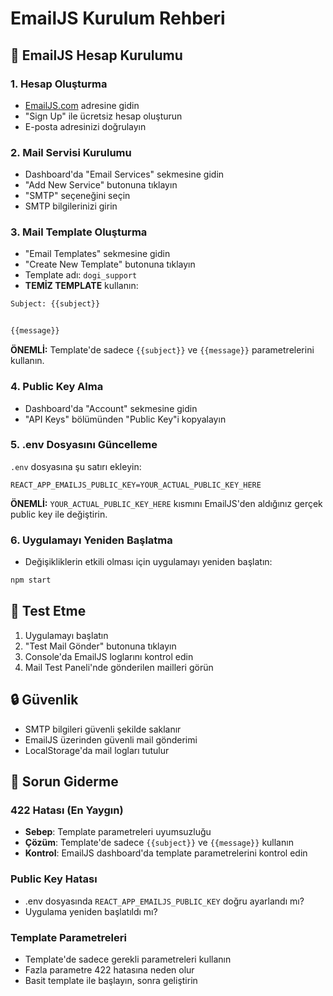 # EmailJS Kurulum Rehberi

## 🔧 EmailJS Hesap Kurulumu

### 1. Hesap Oluşturma
- [EmailJS.com](https://www.emailjs.com/) adresine gidin
- "Sign Up" ile ücretsiz hesap oluşturun
- E-posta adresinizi doğrulayın

### 2. Mail Servisi Kurulumu
- Dashboard'da "Email Services" sekmesine gidin
- "Add New Service" butonuna tıklayın
- "SMTP" seçeneğini seçin
- SMTP bilgilerinizi girin

### 3. Mail Template Oluşturma
- "Email Templates" sekmesine gidin
- "Create New Template" butonuna tıklayın
- Template adı: `dogi_support`
- **TEMİZ TEMPLATE** kullanın:

```html
Subject: {{subject}}


{{message}}


```

**ÖNEMLİ:** Template'de sadece `{{subject}}` ve `{{message}}` parametrelerini kullanın.

### 4. Public Key Alma
- Dashboard'da "Account" sekmesine gidin
- "API Keys" bölümünden "Public Key"i kopyalayın

### 5. .env Dosyasını Güncelleme
`.env` dosyasına şu satırı ekleyin:

```env
REACT_APP_EMAILJS_PUBLIC_KEY=YOUR_ACTUAL_PUBLIC_KEY_HERE
```

**ÖNEMLİ:** `YOUR_ACTUAL_PUBLIC_KEY_HERE` kısmını EmailJS'den aldığınız gerçek public key ile değiştirin.

### 6. Uygulamayı Yeniden Başlatma
- Değişikliklerin etkili olması için uygulamayı yeniden başlatın:
```bash
npm start
```

## 🧪 Test Etme

1. Uygulamayı başlatın
2. "Test Mail Gönder" butonuna tıklayın
3. Console'da EmailJS loglarını kontrol edin
4. Mail Test Paneli'nde gönderilen mailleri görün

## 🔒 Güvenlik

- SMTP bilgileri güvenli şekilde saklanır
- EmailJS üzerinden güvenli mail gönderimi
- LocalStorage'da mail logları tutulur

## 🚨 Sorun Giderme

### 422 Hatası (En Yaygın)
- **Sebep**: Template parametreleri uyumsuzluğu
- **Çözüm**: Template'de sadece `{{subject}}` ve `{{message}}` kullanın
- **Kontrol**: EmailJS dashboard'da template parametrelerini kontrol edin

### Public Key Hatası
- .env dosyasında `REACT_APP_EMAILJS_PUBLIC_KEY` doğru ayarlandı mı?
- Uygulama yeniden başlatıldı mı?

### Template Parametreleri
- Template'de sadece gerekli parametreleri kullanın
- Fazla parametre 422 hatasına neden olur
- Basit template ile başlayın, sonra geliştirin

